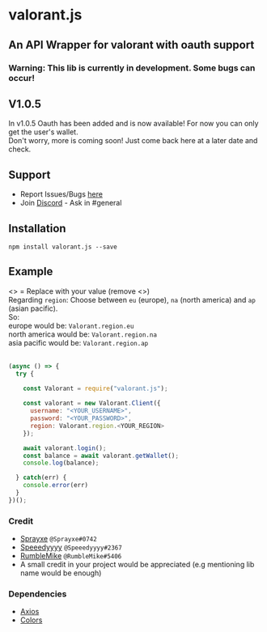 # valorant.js
## An API Wrapper for valorant with oauth support
### Warning: This lib is currently in development. Some bugs can occur!

## V1.0.5
In v1.0.5 Oauth has been added and is now available! For now you can only get the user's wallet.\
Don't worry, more is coming soon! Just come back here at a later date and check.

## Support
* Report Issues/Bugs [here](https://github.com/Sprayxe/valorant.js/issues)
* Join [Discord](https://discord.gg/q37Dfyn) - Ask in #general

## Installation
```npm install valorant.js --save```

## Example 
<> = Replace with your value (remove <>)\
Regarding `region`: Choose between `eu` (europe), `na` (north america) and `ap` (asian pacific).\
So:\
europe would be: `Valorant.region.eu`\
north america would be: `Valorant.region.na`\
asia pacific would be: `Valorant.region.ap`\
</br>

```js
(async () => {
  try {

    const Valorant = require("valorant.js");
  
    const valorant = new Valorant.Client({
      username: "<YOUR_USERNAME>",
      password: "<YOUR_PASSWORD>",
      region: Valorant.region.<YOUR_REGION>
    });

    await valorant.login();
    const balance = await valorant.getWallet();
    console.log(balance);

  } catch(err) {
    console.error(err)
  }
})();
```

### Credit
* [Sprayxe](https://twitter.com/Sprayxe_) `@Sprayxe#0742`
* [Speeedyyyy](https://twitter.com/Speeedyyyytv) `@Speeedyyyy#2367`
* [RumbleMike](https://twitter.com/RumbleMikee) `@RumbleMike#5406`
* A small credit in your project would be appreciated (e.g mentioning lib name would be enough)

### Dependencies
* [Axios](https://www.npmjs.com/package/axios)
* [Colors](https://www.npmjs.com/package/colors)

